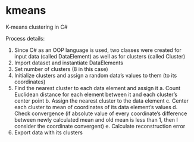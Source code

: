 # kmeans
K-means clustering in C#

Process details:

1. Since C# as an OOP language is used, two classes were created for input data (called DataElement) as well as for clusters (called Cluster)
2. Import dataset and instantiate DataElements
3. Set number of clusters (8 in this case)
4. Initialize clusters and assign a random data’s values to them (to its coordinates)
5. Find the nearest cluster to each data element and assign it
  a. Count Euclidean distance for each element between it and each cluster’s center point
  b. Assign the nearest cluster to the data element
  c. Center each cluster to mean of coordinates of its data element’s values
  d. Check convergence (if absolute value of every coordinate’s difference between newly calculated mean and old mean is less than 1, then I consider the coordinate convergent)
  e. Calculate reconstruction error
6. Export data with its clusters
